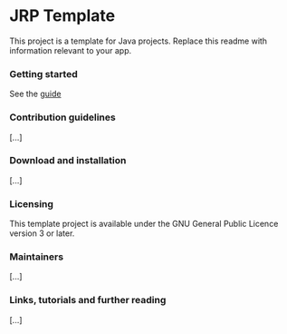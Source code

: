 # JRP Template
This project is a template for Java projects. Replace this readme with information relevant to your app.

### Getting started
See the [guide](docs/getting-started.md)

### Contribution guidelines
[...]

### Download and installation
[...]

### Licensing
This template project is available under the GNU General Public Licence version 3 or later.

### Maintainers
[...]

### Links, tutorials and further reading
[...]